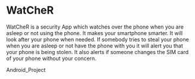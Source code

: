 WatCheR
=======
WatCheR is a security App which watches over the phone when you are asleep or not using the phone. It
makes your smartphone smarter. It will look after your phone when needed. If somebody tries to steal
your phone when you are asleep or not have the phone with you it will alert you that your phone is
being stolen. It also alerts if someone changes the SIM card of your phone without your concern.


Android_Project
